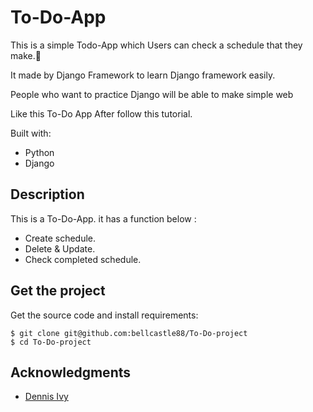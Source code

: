 # To-Do-App

This is a simple Todo-App which Users can check a schedule that they make.🍿

It made by Django Framework to learn Django framework easily. 

People who want to practice Django will be able to make simple web

Like this To-Do App After follow this tutorial.

Built with:

- Python 
- Django 
  

## Description

This is a To-Do-App. it has a function below : 

- Create schedule. 
- Delete & Update. 
- Check completed schedule.  

## Get the project

Get the source code and install requirements:

```
$ git clone git@github.com:bellcastle88/To-Do-project
$ cd To-Do-project
```

## Acknowledgments

* [Dennis Ivy]( https://www.youtube.com/watch?v=4RWFvXDUmjo&t=1304s )



